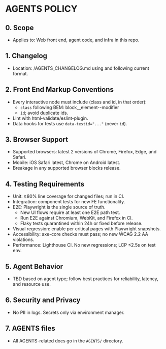 # AGENTS POLICY

## 0. Scope
- Applies to: Web front end, agent code, and infra in this repo.

## 1. Changelog
- Location: /AGENTS_CHANGELOG.md using and following current format.

## 2. Front End Markup Conventions
- Every interactive node must include (class and id, in that order):
  - `class` following BEM: block__element--modifier
  - `id`; avoid duplicate ids.
- Lint with html-validate/eslint-plugin.
- Data hooks for tests use `data-testid="..."` (never `id`).

## 3. Browser Support
- Supported browsers: latest 2 versions of Chrome, Firefox, Edge, and Safari.
- Mobile: iOS Safari latest, Chrome on Android latest.
- Breakage in any supported browser blocks release.

## 4. Testing Requirements
- Unit: ≥80% line coverage for changed files; run in CI.
- Integration: component tests for new FE functionality.
- E2E: Playwright is the single source of truth.
  - New UI flows require at least one E2E path test.
  - Run E2E against Chromium, WebKit, and Firefox in CI.
  - Flaky tests quarantined within 24h or fixed before release.
- Visual regression: enable per critical pages with Playwright snapshots.
- Accessibility: axe-core checks must pass; no new WCAG 2.2 AA violations.
- Performance: Lighthouse CI. No new regressions; LCP ≤2.5s on test env.

## 5. Agent Behavior
- TBD based on agent type; follow best practices for reliability, latency, and resource use.

## 6. Security and Privacy
- No PII in logs. Secrets only via environment manager.

## 7. AGENTS files
- All AGENTS-related docs go in the `AGENTS/` directory.


